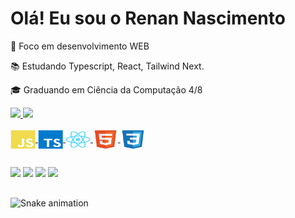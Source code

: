 # Olá! Eu sou o Renan Nascimento  

🔭 Foco em desenvolvimento WEB

📚 Estudando Typescript, React, Tailwind Next.

🎓 Graduando em Ciência da Computação 4/8

<div>
  <a href= "https://beacons.ai/Renanqn">
  <img height="160em" src="https://github-readme-stats.vercel.app/api?username=Renanqn&show_icons=true&theme=jolly&include_all_commits=true&count_private=true"/>
  <img height="50%" src="https://github-readme-stats.vercel.app/api/top-langs/?username=Renanqn&layout=compact&langs_count=7&theme=jolly"/>
</div>
<div style="display: inline_block"><br>
  <img align="center" alt="Rafa-Js" height="30" width="40" src="https://raw.githubusercontent.com/devicons/devicon/master/icons/javascript/javascript-plain.svg">
  <img align="center" alt="Rafa-Ts" height="30" width="40" src="https://raw.githubusercontent.com/devicons/devicon/master/icons/typescript/typescript-plain.svg">
  <img align="center" alt="Rafa-React" height="30" width="40" src="https://raw.githubusercontent.com/devicons/devicon/master/icons/react/react-original.svg">
  <img align="center" alt="Rafa-HTML" height="30" width="40" src="https://raw.githubusercontent.com/devicons/devicon/master/icons/html5/html5-original.svg">
  <img align="center" alt="Rafa-CSS" height="30" width="40" src="https://raw.githubusercontent.com/devicons/devicon/master/icons/css3/css3-original.svg">
</div>
  
  ##
  
 
<div> 
  <a href="https://instagram.com/renan.qn" target="_blank"><img src="https://img.shields.io/badge/-Instagram-%23E4405F?style=for-the-badge&logo=instagram&logoColor=white" target="_blank"></a>
 <a href="https://discord.gg/RenanQuin#1222" target="_blank"><img src="https://img.shields.io/badge/Discord-7289DA?style=for-the-badge&logo=discord&logoColor=white" target="_blank"></a> 
  <a href = "mailto:renanqn1999@gmail.com"><img src="https://img.shields.io/badge/-Gmail-%23333?style=for-the-badge&logo=gmail&logoColor=red " target="_blank"></a>
  <a href="https://www.linkedin.com/in/renan-nascimento-a2542321a" target="_blank"><img src="https://img.shields.io/badge/-LinkedIn-%230077B5?style=for-the-badge&logo=linkedin&logoColor=white" target="_blank"></a>
  
  ##
 
  
  ![Snake animation](https://github.com/renanqn/renanqn/blob/output/github-contribution-grid-snake.svg)
